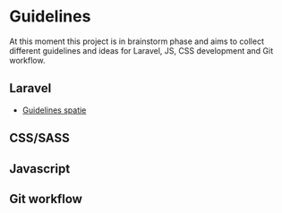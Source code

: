 # Guidelines

At this moment this project is in brainstorm phase and aims to collect different guidelines and ideas for Laravel, JS, CSS development and Git workflow.

## Laravel
* [Guidelines spatie](https://guidelines.spatie.be/)

## CSS/SASS

## Javascript

## Git workflow

